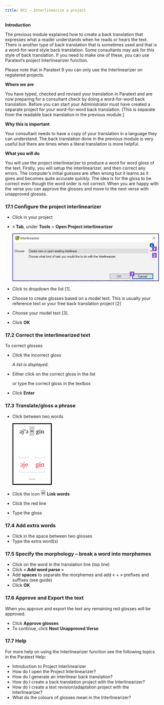 ```yaml
---
title: BT2 – Interlinearize a project
---
```

**Introduction**

The previous module explained how to create a back translation that expresses what a reader understands when he reads or hears the text. There is another type of back translation that is sometimes used and that is a word-for-word style back translation. Some consultants may ask for this style of back translation. If you need to make one of these, you can use Paratext’s project Interlinearizer function.

Please note that in Paratext 9 you can only use the Interlinearizer on registered projects.

**Where we are**

You have typed, checked and revised your translation in Paratext and are now preparing for a consultant check by doing a word-for-word back translation. Before you can start your Administrator must have created a separate project for your word-for-word back translation. [This is separate from the readable back translation in the previous module.]

**Why this is important**

Your consultant needs to have a copy of your translation in a language they can understand. The back translation done in the previous module is very useful but there are times when a literal translation is more helpful.

**What you will do**

You will use the project interlinearizer to produce a word for word gloss of the text. Firstly, you will setup the interlinearizer, and then correct any errors. The computer’s initial guesses are often wrong but it learns as it goes and becomes quite accurate quickly. The idea is for the gloss to be correct even though the word order is not correct. When you are happy with the verse you can approve the glosses and move to the next verse with unapproved glosses.

### 17.1 Configure the project interlinearizer

-   Click in your project
-   **≡ Tab**, under **Tools** \> **Open Project interlinearizer**

    ![](media/0cdbacaf0e304e0ef379020f2dcaba2f.png)

-   Click to dropdown the list [1].
-   Choose to create glosses based on a model text. This is usually your reference text or your free back translation project [2]
-   Choose your model text [3].
-   Click **OK**

### 17.2 Correct the interlinearized text

To correct glosses

-   Click the incorrect gloss

    *A list is displayed.*

-   Either click on the correct gloss in the list

    or type the correct gloss in the textbox

-   Click **Enter**

### 17.3 Translate/gloss a phrase

-   Click between two words

    ![](media/c7cf4653e0b4137dd58f81dcc3f0597e.png)

-   Click the icon ![](media/6ccaf79317765c5710750461a4b36f2d.png) **Link words**
-   Click the red line
-   Type the gloss

### 17.4 Add extra words

-   Click in the space between two glosses
-   Type the extra word(s)

### 17.5 Specify the morphology – break a word into morphemes

-   Click on the word in the translation line (top line)
-   Click « **Add word parse** »
-   Add **spaces** to separate the morphemes and add « + » prefixes and suffixes (see guide)
-   Click **OK**

### 17.6 Approve and Export the text

When you approve and export the text any remaining red glosses will be approved.

-   Click **Approve glosses**
-   To continue, click **Next Unapproved Verse**

### 17.7 Help

For more help on using the Interlinearizer function see the following topics in the Paratext Help:

-   Introduction to Project Interlinearizer
-   How do I open the Project Interlinearizer?
-   How do I generate an interlinear back translation?
-   How do I create a back translation project with the Interlinearizer?
-   How do I create a text revision/adaptation project with the Interlinearizer?
-   What do the colours of glosses mean in the Interlinearizer?
